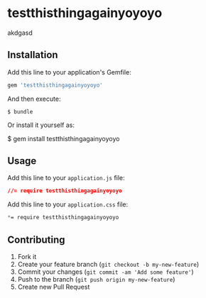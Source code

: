 # testthisthingagainyoyoyo

akdgasd

## Installation

Add this line to your application's Gemfile:

```ruby
gem 'testthisthingagainyoyoyo'
```

And then execute:

    $ bundle

Or install it yourself as:

$ gem install testthisthingagainyoyoyo

## Usage

Add this line to your `application.js` file:
```css
//= require testthisthingagainyoyoyo
```

Add this line to your `application.css` file:
```css
*= require testthisthingagainyoyoyo
```

## Contributing

1. Fork it
2. Create your feature branch (`git checkout -b my-new-feature`)
3. Commit your changes (`git commit -am 'Add some feature'`)
4. Push to the branch (`git push origin my-new-feature`)
5. Create new Pull Request
